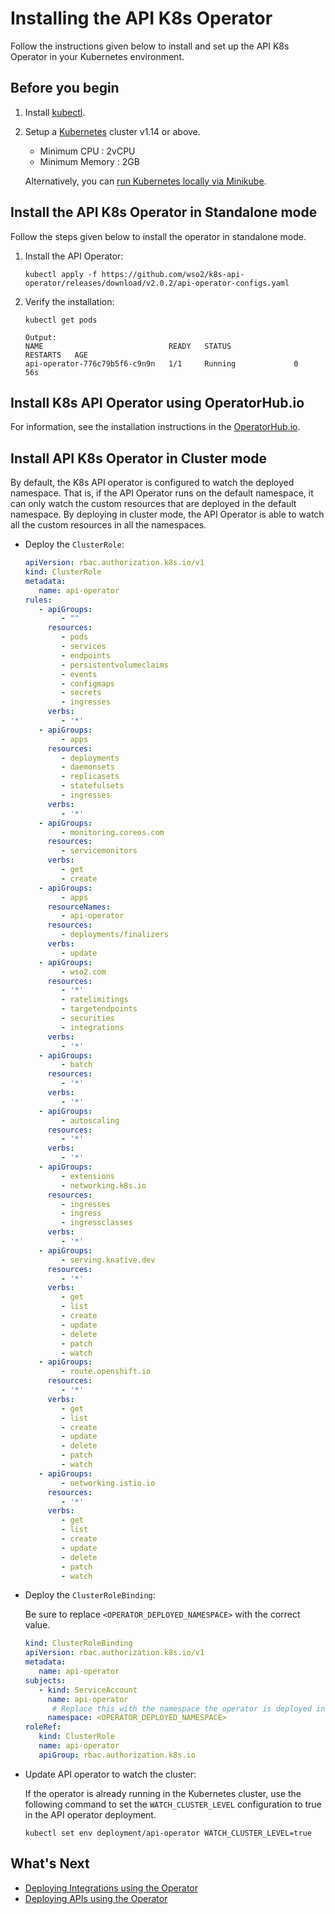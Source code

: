# Installing the API K8s Operator

Follow the instructions given below to install and set up the API K8s Operator in your Kubernetes environment.

## Before you begin

1. Install [kubectl](https://kubernetes.io/docs/tasks/tools/install-kubectl/).
2. Setup a [Kubernetes](https://Kubernetes.io/docs/setup/) cluster v1.14 or above. 
    - Minimum CPU : 2vCPU
    - Minimum Memory : 2GB
   
    Alternatively, you can [run Kubernetes locally via Minikube](https://kubernetes.io/docs/setup/learning-environment/minikube/).
   
## Install the API K8s Operator in Standalone mode

Follow the steps given below to install the operator in standalone mode.

1. Install the API Operator: 

    ```shell
    kubectl apply -f https://github.com/wso2/k8s-api-operator/releases/download/v2.0.2/api-operator-configs.yaml
    ```

2. Verify the installation:

    ```shell
    kubectl get pods

    Output:
    NAME                            READY   STATUS              RESTARTS   AGE
    api-operator-776c79b5f6-c9n9n   1/1     Running             0          56s
    ```

## Install K8s API Operator using OperatorHub.io
 
For information, see the installation instructions in the [OperatorHub.io](https://operatorhub.io/operator/api-operator).

## Install API K8s Operator in Cluster mode

By default, the K8s API operator is configured to watch the deployed namespace. That is, if the API Operator runs on the default namespace, it can only watch the custom resources that are deployed in the default namespace. By deploying in cluster mode, the API Operator is able to watch all the custom resources in all the namespaces.

-  Deploy the `ClusterRole`:
  
      ```yaml
      apiVersion: rbac.authorization.k8s.io/v1
      kind: ClusterRole
      metadata:
         name: api-operator
      rules:
         - apiGroups:
              - ""
           resources:
              - pods
              - services
              - endpoints
              - persistentvolumeclaims
              - events
              - configmaps
              - secrets
              - ingresses
           verbs:
              - '*'
         - apiGroups:
              - apps
           resources:
              - deployments
              - daemonsets
              - replicasets
              - statefulsets
              - ingresses
           verbs:
              - '*'
         - apiGroups:
              - monitoring.coreos.com
           resources:
              - servicemonitors
           verbs:
              - get
              - create
         - apiGroups:
              - apps
           resourceNames:
              - api-operator
           resources:
              - deployments/finalizers
           verbs:
              - update
         - apiGroups:
              - wso2.com
           resources:
              - '*'
              - ratelimitings
              - targetendpoints
              - securities
              - integrations
           verbs:
              - '*'
         - apiGroups:
              - batch
           resources:
              - '*'
           verbs:
              - '*'
         - apiGroups:
              - autoscaling
           resources:
              - '*'
           verbs:
              - '*'
         - apiGroups:
              - extensions
              - networking.k8s.io
           resources:
              - ingresses
              - ingress
              - ingressclasses
           verbs:
              - '*'
         - apiGroups:
              - serving.knative.dev
           resources:
              - '*'
           verbs:
              - get
              - list
              - create
              - update
              - delete
              - patch
              - watch
         - apiGroups:
              - route.openshift.io
           resources:
              - '*'
           verbs:
              - get
              - list
              - create
              - update
              - delete
              - patch
              - watch
         - apiGroups:
              - networking.istio.io
           resources:
              - '*'
           verbs:
              - get
              - list
              - create
              - update
              - delete
              - patch
              - watch
      ```

-  Deploy the `ClusterRoleBinding`:

      Be sure to replace `<OPERATOR_DEPLOYED_NAMESPACE>` with the correct value.

      ```yaml
      kind: ClusterRoleBinding
      apiVersion: rbac.authorization.k8s.io/v1
      metadata:
         name: api-operator
      subjects:
         - kind: ServiceAccount
           name: api-operator
            # Replace this with the namespace the operator is deployed in.
           namespace: <OPERATOR_DEPLOYED_NAMESPACE>
      roleRef:
         kind: ClusterRole
         name: api-operator
         apiGroup: rbac.authorization.k8s.io
      ```

-  Update API operator to watch the cluster:

      If the operator is already running in the Kubernetes cluster, use the following command to set the `WATCH_CLUSTER_LEVEL` configuration to true in the API operator deployment.

      ```shell
      kubectl set env deployment/api-operator WATCH_CLUSTER_LEVEL=true
      ```

## What's Next

- [Deploying Integrations using the Operator]({{base_path}}/install-and-setup/setup/kubernetes-operators/k8s-api-operator/manage-integrations/integration-deployments)
- [Deploying APIs using the Operator]({{base_path}}/install-and-setup/setup/kubernetes-operators/k8s-api-operator/manage-apis/api-deployments)